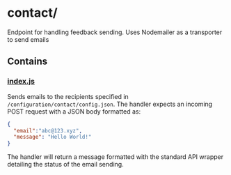# contact/

Endpoint for handling feedback sending. Uses Nodemailer as a transporter to send emails

## Contains

### [index.js](index.js)

Sends emails to the recipients specified in `/configuration/contact/config.json`. The handler
expects an incoming POST request with a JSON body formatted as:

```json
{
  "email":"abc@123.xyz",
  "message": "Hello World!"
}
```

The handler will return a message formatted with the standard API wrapper detailing the status
of the email sending.